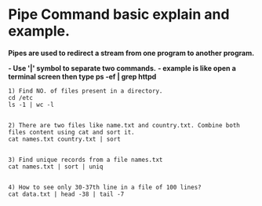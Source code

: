 <h1>Pipe Command basic explain and example.</h1>
<b>Pipes are used to redirect a stream from one program to another program.</b>

<b>- Use '|' symbol to separate two commands.</b>
<b>- example is like open a terminal screen then type ps -ef | grep httpd </b> 

```
1) Find NO. of files present in a directory.
cd /etc
ls -1 | wc -l


2) There are two files like name.txt and country.txt. Combine both files content using cat and sort it.
cat names.txt country.txt | sort


3) Find unique records from a file names.txt
cat names.txt | sort | uniq


4) How to see only 30-37th line in a file of 100 lines?
cat data.txt | head -38 | tail -7

```

